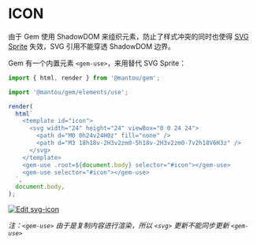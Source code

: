 # ICON

由于 Gem 使用 ShadowDOM 来组织元素，防止了样式冲突的同时也使得 [SVG Sprite](https://css-tricks.com/svg-sprites-use-better-icon-fonts/) 失效，SVG 引用不能穿透 ShadowDOM 边界。

Gem 有一个内置元素 `<gem-use>`，来用替代 SVG Sprite：

```js
import { html, render } from '@mantou/gem';

import '@mantou/gem/elements/use';

render(
  html`
    <template id="icon">
      <svg width="24" height="24" viewBox="0 0 24 24">
        <path d="M0 0h24v24H0z" fill="none" />
        <path d="M3 18h18v-2H3v2zm0-5h18v-2H3v2zm0-7v2h18V6H3z" />
      </svg>
    </template>
    <gem-use .root=${document.body} selector="#icon"></gem-use>
    <gem-use selector="#icon"></gem-use>
  `,
  document.body,
);
```

[![Edit svg-icon](https://codesandbox.io/static/img/play-codesandbox.svg)](https://codesandbox.io/s/gem-route-tb4v6?fontsize=14&hidenavigation=1&theme=dark)

_注：`<gem-use>` 由于是复制内容进行渲染，所以 `<svg>` 更新不能同步更新 `<gem-use>`_
